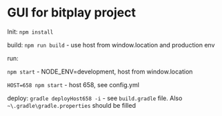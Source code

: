 # GUI for bitplay project

Init: `npm install`

build: `npm run build` - use host from window.location and production env

run:

`npm start` - NODE_ENV=development, host from window.location

`HOST=658 npm start` - host 658, see config.yml

deploy: `gradle deployHost658 -i` - see `build.gradle` file. 
Also `~\.gradle\gradle.properties` should be filled 

